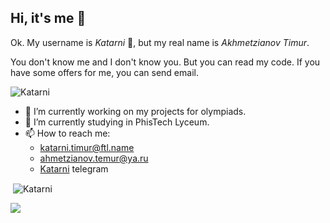## Hi, it's me 🦄
Ok. My username is $Katarni$ :star_struck:, but my real name is $Akhmetzianov$ $Timur$.

You don't know me and I don't know you. But you can read my code. 
If you have some offers for me, you can send email.

<p><img align="center" src="https://github-readme-streak-stats.herokuapp.com/?user=Katarni&" alt="Katarni" /></p>

- 🔭 I’m currently working on my projects for olympiads.
- 🌱 I’m currently studying in PhisTech Lyceum.
- 📫 How to reach me:
  + katarni.timur@ftl.name
  + ahmetzianov.temur@ya.ru
  + [Katarni](https://t.me/Katarni) telegram

<p>&nbsp;<img align="center" src="https://github-readme-stats.vercel.app/api?username=Katarni&show_icons=true&locale=en" alt="Katarni"/></p>
<img src = "https://github-readme-stats.vercel.app/api/top-langs?username=Katarni&show_icons=true&locale=en&layout=compact&theme=light"/>
